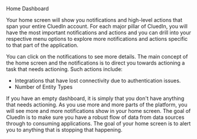 Home Dashboard

Your home screen will show you notifications and high-level actions that span your entire CluedIn account. For each major pillar of CluedIn, you will have the most important notifications and actions and you can drill into your respective menu options to explore more notifications and actions specific to that part of the application. 

You can click on the notifications to see more details. The main concept of the home screen and the notifications is to direct you towards actioning a task that needs actioning. Such actions include:

 - Integrations that have lost connectivity due to authentication issues.
 - Number of Entity Types

 If you have an empty dashboard, it is simply that you don't have anything that needs actioning. As you use more and more parts of the platform, you will see more and more notifications show in your home screen. The goal of CluedIn is to make sure you have a robust flow of data from data sources through to consuming applications. The goal of your home screen is to alert you to anything that is stopping that happening. 